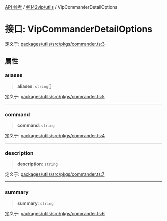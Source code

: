 [API 参考](../../../index.md) / [@142vip/utils](../index.md) / VipCommanderDetailOptions

# 接口: VipCommanderDetailOptions

定义于: [packages/utils/src/pkgs/commander.ts:3](https://github.com/142vip/core-x/blob/58a4aca72f73ebc92491a458c9b83754486dc296/packages/utils/src/pkgs/commander.ts#L3)

## 属性

### aliases

> **aliases**: `string`[]

定义于: [packages/utils/src/pkgs/commander.ts:5](https://github.com/142vip/core-x/blob/58a4aca72f73ebc92491a458c9b83754486dc296/packages/utils/src/pkgs/commander.ts#L5)

***

### command

> **command**: `string`

定义于: [packages/utils/src/pkgs/commander.ts:4](https://github.com/142vip/core-x/blob/58a4aca72f73ebc92491a458c9b83754486dc296/packages/utils/src/pkgs/commander.ts#L4)

***

### description

> **description**: `string`

定义于: [packages/utils/src/pkgs/commander.ts:7](https://github.com/142vip/core-x/blob/58a4aca72f73ebc92491a458c9b83754486dc296/packages/utils/src/pkgs/commander.ts#L7)

***

### summary

> **summary**: `string`

定义于: [packages/utils/src/pkgs/commander.ts:6](https://github.com/142vip/core-x/blob/58a4aca72f73ebc92491a458c9b83754486dc296/packages/utils/src/pkgs/commander.ts#L6)

